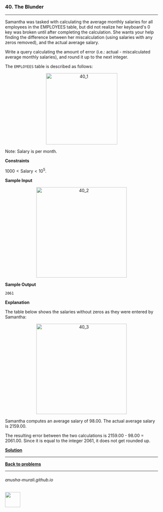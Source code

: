 ### 40. The Blunder

---
Samantha was tasked with calculating the average monthly salaries for all employees in the EMPLOYEES table, 
  but did not realize her keyboard's 0 key was broken until after completing the calculation. 
  She wants your help finding the difference between her miscalculation (using salaries with any zeros removed), 
  and the actual average salary.

Write a query calculating the amount of error (i.e.: actual - miscalculated average monthly salaries), 
  and round it up to the next integer.

  The `EMPLOYEES` table is described as follows:
  
<p align="center">
<img width="235" alt="40_1" src="https://github.com/user-attachments/assets/caab7495-b5be-4dcf-a072-1c94fb5c0124" />
</p>

Note: Salary is per month.

**Constraints**

$1000 < \text{Salary} < 10^5$.

**Sample Input**

<p align="center">
<img width="298" alt="40_2" src="https://github.com/user-attachments/assets/193fe40b-230e-47a1-bd1b-c15efb078ab2" />
</p>

**Sample Output**

```
2061
```

**Explanation**

The table below shows the salaries without zeros as they were entered by Samantha:

<p align="center">
<img width="298" alt="40_3" src="https://github.com/user-attachments/assets/0b6581f9-0ac1-43ff-b6e1-b394cb4bcebd" />
</p>

Samantha computes an average salary of 98.00. The actual average salary is 2159.00.

The resulting error between the two calculations is 2159.00 - 98.00 = 2061.00. Since it is equal to the integer 2061, it does not get rounded up.


**[Solution](./s40.md)**

---

**[Back to problems](./problems.md)**

* * *
###### anusha-murali.github.io

<img src="https://github.com/anusha-murali/anusha-murali.github.io/assets/111596338/639243aa-2857-4595-a65a-7852762bb002" width="50" height="50"/>
